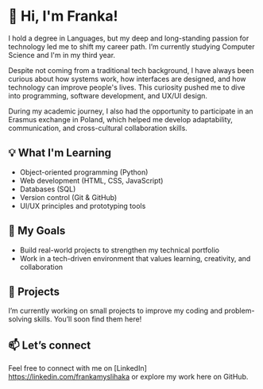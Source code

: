 # 👋 Hi, I'm Franka!

I hold a degree in Languages, but my deep and long-standing passion for technology led me to shift my career path. I’m currently studying Computer Science and I'm in my third year.

Despite not coming from a traditional tech background, I have always been curious about how systems work, how interfaces are designed, and how technology can improve people's lives. This curiosity pushed me to dive into programming, software development, and UX/UI design.

During my academic journey, I also had the opportunity to participate in an Erasmus exchange in Poland, which helped me develop adaptability, communication, and cross-cultural collaboration skills.

## 💡 What I'm Learning
- Object-oriented programming (Python)
- Web development (HTML, CSS, JavaScript)
- Databases (SQL)
- Version control (Git & GitHub)
- UI/UX principles and prototyping tools

## 🚀 My Goals
- Build real-world projects to strengthen my technical portfolio
- Work in a tech-driven environment that values learning, creativity, and collaboration

## 📂 Projects
I’m currently working on small projects to improve my coding and problem-solving skills. You’ll soon find them here!

## 📫 Let’s connect
Feel free to connect with me on [LinkedIn] https://linkedin.com/frankamyslihaka or explore my work here on GitHub.
